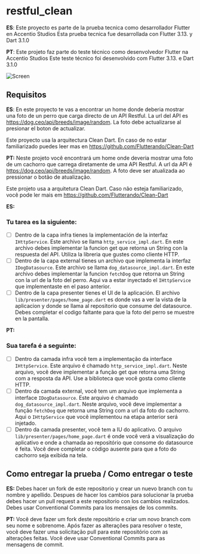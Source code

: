 # restful_clean
**ES**:
Este proyecto es parte de la prueba tecnica como desarrollador Flutter en Accentio Studios
Esta prueba tecnica fue desarrollada con Flutter 3.13. y Dart 3.1.0

**PT**:
Este projeto faz parte do teste técnico como desenvolvedor Flutter na Accentio Studios
Este teste técnico foi desenvolvido com Flutter 3.13. e Dart 3.1.0

![Screen](assets/dogs_gif.gif)

## Requisitos

**ES**:
En este proyecto te vas a encontrar un home donde deberia mostrar una foto de un perro que carga directo de un API Restful. La url del API es https://dog.ceo/api/breeds/image/random. La foto debe actualizarse al presionar el boton de actualizar.

Este proyecto usa la arquitectura Clean Dart. En caso de no estar familiarizado puedes leer mas en https://github.com/Flutterando/Clean-Dart

**PT:**
Neste projeto você encontrará um home onde deveria mostrar uma foto de um cachorro que carrega diretamente de uma API Restful. A url da API é https://dog.ceo/api/breeds/image/random. A foto deve ser atualizada ao pressionar o botão de atualização.

Este projeto usa a arquitetura Clean Dart. Caso não esteja familiarizado, você pode ler mais em https://github.com/Flutterando/Clean-Dart

**ES:**
### Tu tarea es la siguiente:
- [ ] Dentro de la capa infra tienes la implementación de la interfaz ```IHttpService```. Este archivo se llama ```http_service_impl.dart```. En este archivo debes implementar la funcion get que retorna un String con la respuesta del API. Utiliza la libreria que gustes como cliente HTTP.
- [ ] Dentro de la capa external tienes un archivo que implementa la interfaz ```IDogDatasource```. Este archivo se llama ```dog_datasource_impl.dart```. En este archivo debes implementar la funcion ```fetchDog``` que retorna un String con la url de la foto del perro. Aqui va a estar inyectado el ```IHttpService``` que implementaste en el paso anterior.
- [ ] Dentro de la capa presenter tienes el UI de la aplicación. El archivo ```lib/presenter/pages/home_page.dart``` es donde vas a ver la vista de la aplicacion y donde se llama al repositorio que consume del datasource. Debes completar el codigo faltante para que la foto del perro se muestre en la pantalla.

**PT:**
### Sua tarefa é a seguinte:
- [ ] Dentro da camada infra você tem a implementação da interface ```IHttpService```. Este arquivo é chamado ```http_service_impl.dart```. Neste arquivo, você deve implementar a função get que retorna uma String com a resposta da API. Use a biblioteca que você gosta como cliente HTTP.
- [ ] Dentro da camada external, você tem um arquivo que implementa a interface ```IDogDatasource```. Este arquivo é chamado ```dog_datasource_impl.dart```. Neste arquivo, você deve implementar a função ```fetchDog``` que retorna uma String com a url da foto do cachorro. Aqui o ```IHttpService``` que você implementou na etapa anterior será injetado.
- [ ] Dentro da camada presenter, você tem a IU do aplicativo. O arquivo ```lib/presenter/pages/home_page.dart``` é onde você verá a visualização do aplicativo e onde a chamada ao repositório que consome do datasource é feita. Você deve completar o código ausente para que a foto do cachorro seja exibida na tela.

## Como entregar la prueba / Como entregar o teste
**ES:**
Debes hacer un fork de este repositorio y crear un nuevo branch con tu nombre y apellido. Despues de hacer los cambios para solucionar la prueba debes hacer un pull request a este repositorio con los cambios realizados. Debes usar Conventional Commits para los mensajes de los commits.

**PT:**
Você deve fazer um fork deste repositório e criar um novo branch com seu nome e sobrenome. Após fazer as alterações para resolver o teste, você deve fazer uma solicitação pull para este repositório com as alterações feitas. Você deve usar Conventional Commits para as mensagens de commit.
